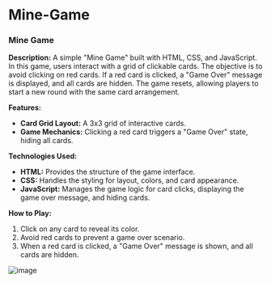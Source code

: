 # Mine-Game

### Mine Game

**Description:**
A simple "Mine Game" built with HTML, CSS, and JavaScript. In this game, users interact with a grid of clickable cards. The objective is to avoid clicking on red cards. If a red card is clicked, a "Game Over" message is displayed, and all cards are hidden. The game resets, allowing players to start a new round with the same card arrangement.

**Features:**
- **Card Grid Layout:** A 3x3 grid of interactive cards.
- **Game Mechanics:** Clicking a red card triggers a "Game Over" state, hiding all cards.

**Technologies Used:**
- **HTML:** Provides the structure of the game interface.
- **CSS:** Handles the styling for layout, colors, and card appearance.
- **JavaScript:** Manages the game logic for card clicks, displaying the game over message, and hiding cards.

**How to Play:**
1. Click on any card to reveal its color.
2. Avoid red cards to prevent a game over scenario.
3. When a red card is clicked, a "Game Over" message is shown, and all cards are hidden.

![image](https://github.com/user-attachments/assets/bd21658b-57b7-49d1-98cb-8fc345b384aa)

